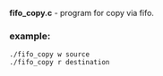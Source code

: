 **fifo_copy.c** - program for copy via fifo.
### example:
    ./fifo_copy w source
    ./fifo_copy r destination